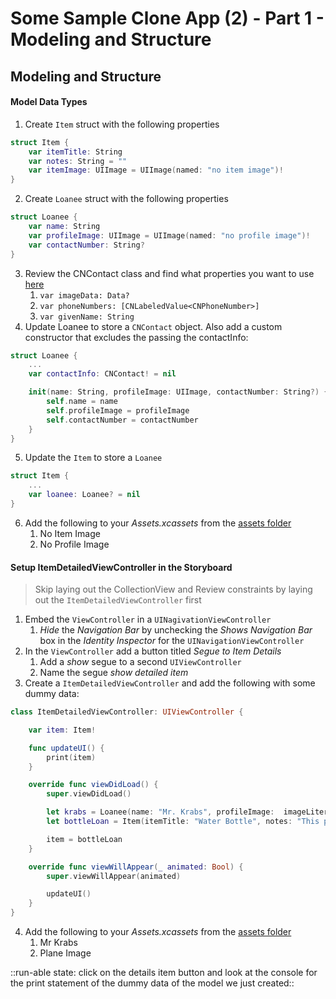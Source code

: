 # Some Sample Clone App (2) - Part 1 - Modeling and Structure
## Modeling and Structure
#### Model Data Types
1. Create `Item` struct with the following properties

```swift
struct Item {
    var itemTitle: String
    var notes: String = ""
    var itemImage: UIImage = UIImage(named: "no item image")!
}
```
2. Create `Loanee` struct with the following properties

```swift
struct Loanee {
    var name: String
    var profileImage: UIImage = UIImage(named: "no profile image")!
    var contactNumber: String?
}
```
3. Review the CNContact class and find what properties you want to use [here](https://developer.apple.com/documentation/contacts/cncontact#1677967)
	1. `var imageData: Data?`
	2. `var phoneNumbers: [CNLabeledValue<CNPhoneNumber>]`
	3. `var givenName: String`
4. Update Loanee to store a `CNContact` object. Also add a custom constructor that excludes the passing the contactInfo:

```swift
struct Loanee {
    ...
    var contactInfo: CNContact! = nil

    init(name: String, profileImage: UIImage, contactNumber: String?) {
        self.name = name
        self.profileImage = profileImage
        self.contactNumber = contactNumber
    }
}
```
5. Update the `Item` to store a `Loanee`

```swift
struct Item {
    ...
    var loanee: Loanee? = nil
}
```
6. Add the following to your *Assets.xcassets* from the [assets folder](assets/)
	1. No Item Image
	2. No Profile Image
	
#### Setup ItemDetailedViewController in the Storyboard
> Skip laying out the CollectionView and Review constraints by laying out the `ItemDetailedViewController` first

1. Embed the `ViewController` in a `UINagivationViewController`
	1. *Hide* the *Navigation Bar* by unchecking the *Shows Navigation Bar* box in the *Identity Inspector* for the `UINavigationViewController`
2. In the `ViewController` add a button titled *Segue to Item Details*
	1. Add a *show* segue to a second `UIViewController`
	2. Name the segue *show detailed item*
3. Create a `ItemDetailedViewController` and add the following with some dummy data:
```swift
class ItemDetailedViewController: UIViewController {

    var item: Item!

    func updateUI() {
        print(item)
    }

    override func viewDidLoad() {
        super.viewDidLoad()

        let krabs = Loanee(name: "Mr. Krabs", profileImage:  imageLiteral(resourceName: "mr krabs"), contactNumber: "7071357911")
        let bottleLoan = Item(itemTitle: "Water Bottle", notes: "This plane is very important and I hope Mr. Krabs gives it back in one piece", itemImage:  imageLiteral(resourceName: "plane"), loanee: krabs)

        item = bottleLoan
    }

    override func viewWillAppear(_ animated: Bool) {
        super.viewWillAppear(animated)

        updateUI()
    }
}
```
4. Add the following to your *Assets.xcassets* from the [assets folder](assets/)
	1. Mr Krabs
	2. Plane Image
  
::run-able state: click on the details item button and look at the console for the print statement of the dummy data of the model we just created::
